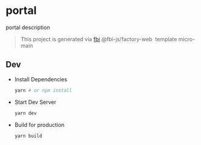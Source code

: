 # portal

portal description

> This project is generated via&nbsp;[fbi](https://github.com/fbi-js/fbi)&nbsp;@fbi-js/factory-web&nbsp; template micro-main

## Dev

- Install Dependencies

  ```bash
  yarn # or npm install
  ```

- Start Dev Server

  ```bash
  yarn dev
  ```

- Build for production

  ```bash
  yarn build
  ```
